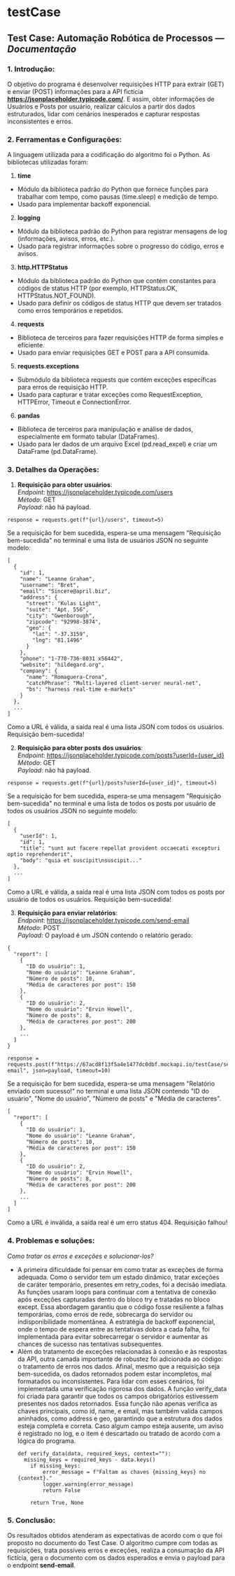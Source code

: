# testCase
## Test Case: Automação Robótica de Processos — _Documentação_
### 1. Introdução:
O objetivo do programa é desenvolver requisições HTTP para extrair (GET) e enviar (POST) informações para a API fictícia **https://jsonplaceholder.typicode.com/**. E assim, obter informações de Usuários e Posts por usuário, realizar cálculos a partir dos dados estruturados, lidar com cenários inesperados e capturar respostas inconsistentes e erros.

### 2. Ferramentas e Configurações:
A linguagem utilizada para a codificação do algoritmo foi o Python.
As bibliotecas utilizadas foram:
1. **time**
  + Módulo da biblioteca padrão do Python que fornece funções para trabalhar com tempo, como pausas (time.sleep) e medição de tempo.
  + Usado para implementar backoff exponencial.  

2. **logging**
  + Módulo da biblioteca padrão do Python para registrar mensagens de log (informações, avisos, erros, etc.).
  + Usado para registrar informações sobre o progresso do código, erros e avisos.

3. **http.HTTPStatus**
  + Módulo da biblioteca padrão do Python que contém constantes para códigos de status HTTP (por exemplo, HTTPStatus.OK, HTTPStatus.NOT_FOUND).
  + Usado para definir os códigos de status HTTP que devem ser tratados como erros temporários e repetidos.

4. **requests**
  + Biblioteca de terceiros para fazer requisições HTTP de forma simples e eficiente.
  + Usado para enviar requisições GET e POST para a API consumida.

5. **requests.exceptions**
  + Submódulo da biblioteca requests que contém exceções específicas para erros de requisição HTTP.
  + Usado para capturar e tratar exceções como RequestException, HTTPError, Timeout e ConnectionError.
6. **pandas**
  + Biblioteca de terceiros para manipulação e análise de dados, especialmente em formato tabular (DataFrames).
  + Usado para ler dados de um arquivo Excel (pd.read_excel) e criar um DataFrame (pd.DataFrame).

### 3. Detalhes da Operações:
1. **Requisição para obter usuários**: \
*Endpoint*: https://jsonplaceholder.typicode.com/users \
*Método*: GET \
*Payload*: não há payload.
```
response = requests.get(f"{url}/users", timeout=5)
```
Se a requisição for bem sucedida, espera-se uma mensagem "Requisição bem-sucedida" no terminal e uma lista de usuários JSON no seguinte modelo:
```
[
  {
    "id": 1,
    "name": "Leanne Graham",
    "username": "Bret",
    "email": "Sincere@april.biz",
    "address": {
      "street": "Kulas Light",
      "suite": "Apt. 556",
      "city": "Gwenborough",
      "zipcode": "92998-3874",
      "geo": {
        "lat": "-37.3159",
        "lng": "81.1496"
      }
    },
    "phone": "1-770-736-8031 x56442",
    "website": "hildegard.org",
    "company": {
      "name": "Romaguera-Crona",
      "catchPhrase": "Multi-layered client-server neural-net",
      "bs": "harness real-time e-markets"
    }
  },
  ...
]
```
Como a URL é válida, a saída real é uma lista JSON com todos os usuários. Requisição bem-sucedida!

2. **Requisição para obter posts dos usuários**: \
*Endpoint*: https://jsonplaceholder.typicode.com/posts?userId={user_id} \
*Método*: GET \
*Payload*: não há payload.
```
response = requests.get(f"{url}/posts?userId={user_id}", timeout=5)
```
Se a requisição for bem sucedida, espera-se uma mensagem "Requisição bem-sucedida" no terminal e uma lista de todos os posts por usuário de todos os usuários JSON no seguinte modelo:
```
[
  {
    "userId": 1,
    "id": 1,
    "title": "sunt aut facere repellat provident occaecati excepturi optio reprehenderit",
    "body": "quia et suscipit\nsuscipit..."
  },
  ...
]
```
Como a URL é válida, a saída real é uma lista JSON com todos os posts por usuário de todos os usuários. Requisição bem-sucedida!

3. **Requisição para enviar relatórios**: \
*Endpoint*: https://jsonplaceholder.typicode.com/send-email \
*Método*: POST \
*Payload*: O payload é um JSON contendo o relatório gerado:
```
{
  "report": [
    {
      "ID do usuário": 1,
      "Nome do usuário": "Leanne Graham",
      "Número de posts": 10,
      "Média de caracteres por post": 150
    },
    {
      "ID do usuário": 2,
      "Nome do usuário": "Ervin Howell",
      "Número de posts": 8,
      "Média de caracteres por post": 200
    },
    ...
  ]
}
```
```
response = requests.post(f"https://67acd8f13f5a4e1477dc0dbf.mockapi.io/testCase/send-email", json=payload, timeout=10)
```
Se a requisição for bem sucedida, espera-se uma mensagem "Relatório enviado com sucesso!" no terminal e uma lista JSON contendo "ID do usuário", "Nome do usuário", "Número de posts" e "Média de caracteres".
```
[
  "report": [
    {
      "ID do usuário": 1,
      "Nome do usuário": "Leanne Graham",
      "Número de posts": 10,
      "Média de caracteres por post": 150
    },
    {
      "ID do usuário": 2,
      "Nome do usuário": "Ervin Howell",
      "Número de posts": 8,
      "Média de caracteres por post": 200
    },
    ...
  ]
]
```
Como a URL é inválida, a saída real é um erro status 404. Requisição falhou!

### 4. **Problemas e soluções**: 
_Como tratar os erros e exceções e solucionar-los?_
- A primeira dificuldade foi pensar em como tratar as exceções de forma adequada. Como o servidor tem um estado dinâmico, tratar exceções de caráter temporário, presentes em retry_codes, foi a decisão imediata. As funções usaram loops para continuar com a tentativa de conexão após exceções capturadas dentro do bloco try e tratadas no bloco except. Essa abordagem garantiu que o código fosse resiliente a falhas temporárias, como erros de rede, sobrecarga do servidor ou indisponibilidade momentânea. A estratégia de backoff exponencial, onde o tempo de espera entre as tentativas dobra a cada falha, foi implementada para evitar sobrecarregar o servidor e aumentar as chances de sucesso nas tentativas subsequentes.
- Além do tratamento de exceções relacionadas à conexão e às respostas da API, outra camada importante de robustez foi adicionada ao código: o tratamento de erros nos dados. Afinal, mesmo que a requisição seja bem-sucedida, os dados retornados podem estar incompletos, mal formatados ou inconsistentes. Para lidar com esses cenários, foi implementada uma verificação rigorosa dos dados. A função verify_data foi criada para garantir que todos os campos obrigatórios estivessem presentes nos dados retornados. Essa função não apenas verifica as chaves principais, como id, name, e email, mas também valida campos aninhados, como address e geo, garantindo que a estrutura dos dados esteja completa e correta. Caso algum campo esteja ausente, um aviso é registrado no log, e o item é descartado ou tratado de acordo com a lógica do programa.
  ```
  def verify_data(data, required_keys, context=""):
    missing_keys = required_keys - data.keys()
      if missing_keys:
          error_message = f"Faltam as chaves {missing_keys} no {context}."
          logger.warning(error_message)
          return False
      
      return True, None
  ```

### 5. **Conclusão**:
Os resultados obtidos atenderam as expectativas de acordo com o que foi proposto no documento do Test Case. O algoritmo cumpre com todas as requisições, trata possíveis erros e exceções, realiza a consumação da API fictícia, gera o documento com os dados esperados e envia o payload para o endpoint **send-email**.
